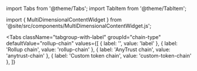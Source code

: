 import Tabs from '@theme/Tabs';
import TabItem from '@theme/TabItem';

import { MultiDimensionalContentWidget } from '@site/src/components/MultiDimensionalContentWidget.js';

<MultiDimensionalContentWidget />

<div className='quickstart-tabs'>

<!-- todo: end the annoyance of this file not being clearly tightly coupled to the MultiDimensionalContentWidget.js file that lives somewhere else; probably move this file next to that other file -->

<Tabs
  className="tabgroup-with-label"
  groupId="chain-type"
  defaultValue="rollup-chain"
  values={[
    { label: '', value: 'label' },
    { label: 'Rollup chain', value: 'rollup-chain' },
    { label: 'AnyTrust chain', value: 'anytrust-chain' },
    { label: 'Custom token chain', value: 'custom-token-chain' },
  ]}
>
  <TabItem className="unclickable-element" value="label"></TabItem>
  <TabItem value="rollup-chain'"></TabItem>
  <TabItem value="anytrust-chain'"></TabItem>
  <TabItem value="custom-token-chain"></TabItem>
</Tabs>

</div>
